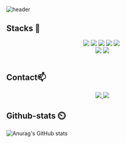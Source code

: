![header](https://capsule-render.vercel.app/api?type=waving&color=0:61DAFB,100:F7DF1E&width=1500&height=240&section=header&text=JooSang%20Kim&fontSize=50&fontColor=ffffff )  
 
## Stacks 📖
<div align="center">
  <img src="https://img.shields.io/badge/HTML5-E34F26?style=for-the-badge&logo=HTML5&logoColor=white">
  <img src="https://img.shields.io/badge/CSS3-1572B6?style=for-the-badge&logo=CSS3&logoColor=white">
  <img src="https://img.shields.io/badge/JavaScript-F7DF1E?style=for-the-badge&logo=JavaScript&logoColor=white">
  <img src="https://img.shields.io/badge/React-61DAFB?style=for-the-badge&logo=React&logoColor=white">
  <img src="https://img.shields.io/badge/TypeScript-3178C6?style=for-the-badge&logo=TypeScript&logoColor=white"/></a>&nbsp
  <br>
    
  <img src="https://img.shields.io/badge/styled-components-DB7093?style=for-the-badge&logo=styled-components&logoColor=white">
  <img src="https://img.shields.io/badge/Redux-764ABC?style=for-the-badge&logo=Redux&logoColor=white">
  <br>
  
</div>

<br>

## Contact📫
<div align=center>
          <a href="mailto:fable0831@gmail.com"> <img src="https://img.shields.io/badge/gmail-D14836?style=for-the-badge&logo=gmail&logoColor=white&link=mailto:fable0831@gmail.com"> </a>
  <a href="https://velog.io/@fable0831"> <img src="https://img.shields.io/badge/velog-12b886?style=for-the-badge&logo=velog&logoColor=white&link=https://velog.io/@fable0831"> </a>
</div>

## Github-stats ⏲️  
![Anurag's GitHub stats](https://github-readme-stats.vercel.app/api?username=fable0831&show_icons=true&theme=radical&width="100%" )
